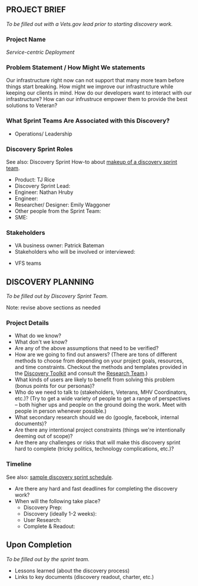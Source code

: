 ## PROJECT BRIEF
_To be filled out with a Vets.gov lead prior to starting discovery work._

### Project Name
_Service-centric Deployment_

### Problem Statement / How Might We statements
Our infrastructure right now can not support that many more team before things start breaking. How might we improve our infrastructure while keeping our clients in mind. How do our developers want to interact with our infrastructure? How can our infrustruce empower them to provide the best solutions to Veteran? 
### What Sprint Teams Are Associated with this Discovery? 
* Operations/ Leadership

### Discovery Sprint Roles
See also: Discovery Sprint How-to about [makeup of a discovery sprint team](DiscoverySprintHowTo.md#makeup-of-a-discovery-sprint-team).

* Product: TJ Rice
* Discovery Sprint Lead:
* Engineer: Nathan Hruby
* Engineer: 
* Researcher/ Designer: Emily Waggoner 
* Other people from the Sprint Team:
* SME:

### Stakeholders
* VA business owner: Patrick Bateman
* Stakeholders who will be involved or interviewed:
- VFS teams

## DISCOVERY PLANNING
_To be filled out by Discovery Sprint Team._

Note: revise above sections as needed

### Project Details

* What do we know?
* What don't we know?
* Are any of the above assumptions that need to be verified?
* How are we going to find out answers? (There are tons of different methods to choose from depending on your project goals, resources, and time constraints. Checkout the methods and templates provided in the [Discovery Toolkit](DiscoverySprintHowTo.md) and consult the [Research Team](https://github.com/department-of-veterans-affairs/vets.gov-team/tree/master/Practice%20Areas/Research).)
* What kinds of users are likely to benefit from solving this problem (bonus points for our personas)?
* Who do we need to talk to (stakeholders, Veterans, MHV Coordinators, etc.)? (Try to get a wide variety of people to get a range of perspectives – both higher ups and people on the ground doing the work. Meet with people in person whenever possible.)
* What secondary research should we do (google, facebook, internal documents)?
* Are there any intentional project constraints (things we're intentionally deeming out of scope)?
* Are there any challenges or risks that will make this discovery sprint hard to complete (tricky politics, technology complications, etc.)?


### Timeline
See also: [sample discovery sprint schedule](https://github.com/department-of-veterans-affairs/vets.gov-team/blob/master/Practice%20Areas/Research/Discovery/SampleDiscoverySprintSchedule.md).

* Are there any hard and fast deadlines for completing the discovery work?
* When will the following take place?
  * Discovery Prep:
  * Discovery (ideally 1-2 weeks):
  * User Research:
  * Complete & Readout:

## Upon Completion
_To be filled out by the sprint team._

* Lessons learned (about the discovery process)
* Links to key documents (discovery readout, charter, etc.)
